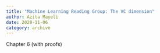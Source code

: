 ```yaml
---
title: "Machine Learning Reading Group: The VC dimension"
author: Azita Mayeli
date: 2020-11-06
category: archive
---
```


Chapter 6 (with proofs)

